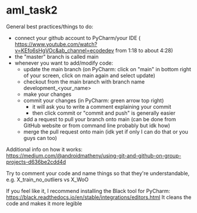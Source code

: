 # aml_task2
General best practices/things to do: 
- connect your github account to PyCharm/your IDE (
  https://www.youtube.com/watch?v=KEfo6sHgVOc&ab_channel=ecodedev from 1:18 to about 4:28)
- the "master" branch is called main
- whenever you want to add/modify code:
    - update the main branch (on PyCharm: click on "main" in bottom right of your screen, click on main again and select update)
    - checkout from the main branch with branch name development_<your_name>
    - make your changes
    - commit your changes (in PyCharm: green arrow top right)
        - it will ask you to write a comment explaining your commit
        - then click commit or "commit and push" is generally easier
    - add a request to pull your branch onto main (can be done from GitHub website or from command line probably but idk how)
    - merge the pull request onto main (idk yet if only I can do that or you guys can too)
    
Additional info on how it works: https://medium.com/@androidmatheny/using-git-and-github-on-group-projects-d636be2cdd4d

Try to comment your code and name things so that they're understandable, e.g. X_train_no_outliers vs X_WoO

If you feel like it, I recommend installing the Black tool for PyCharm: https://black.readthedocs.io/en/stable/integrations/editors.html
It cleans the code and makes it more legible